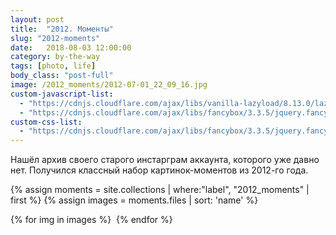 ```yaml
---
layout: post
title:  "2012. Моменты"
slug: "2012-moments"
date:   2018-08-03 12:00:00
category: by-the-way
tags: [photo, life]
body_class: "post-full"
image: /2012_moments/2012-07-01_22_09_16.jpg
custom-javascript-list:
  - "https://cdnjs.cloudflare.com/ajax/libs/vanilla-lazyload/8.13.0/lazyload.min.js"
  - "https://cdnjs.cloudflare.com/ajax/libs/fancybox/3.3.5/jquery.fancybox.min.js"
custom-css-list:
  - "https://cdnjs.cloudflare.com/ajax/libs/fancybox/3.3.5/jquery.fancybox.min.css"
---
```


Нашёл архив своего старого инстарграм аккаунта, которого уже давно нет.
Получился классный набор картинок-моментов из 2012-го года.
<!--more-->

{% assign moments = site.collections | where:"label", "2012_moments"  | first  %}
{% assign images = moments.files | sort: 'name'  %}

<div class="clearfix gallery">
{% for img in images %}
    <img data-src="{{ site.cdn_url | default: ''}}/2012_moments/{{ img.name }}" data-fancybox="photo">
{% endfor %}
</div>
